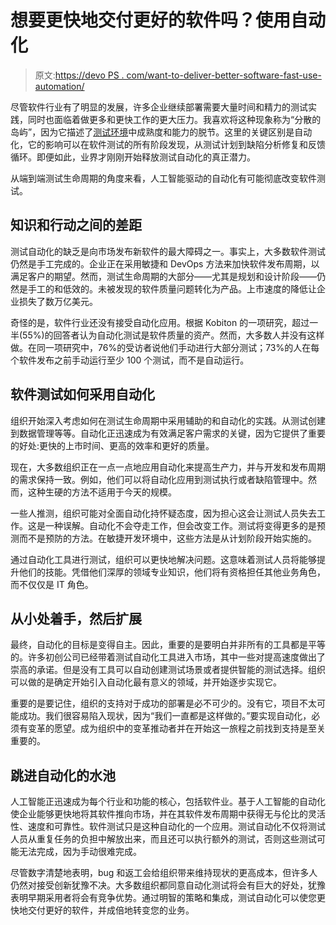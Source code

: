# 想要更快地交付更好的软件吗？使用自动化

> 原文:[https://devo PS . com/want-to-deliver-better-software-fast-use-automation/](https://devops.com/want-to-deliver-better-software-faster-use-automation/)

尽管软件行业有了明显的发展，许多企业继续部署需要大量时间和精力的测试实践，同时也面临着做更多和更快工作的更大压力。我喜欢将这种现象称为“分散的岛屿”，因为它描述了[测试环境](https://devops.com/?s=testing%20landscape)中成熟度和能力的脱节。这里的关键区别是自动化，它的影响可以在软件测试的所有阶段发现，从测试计划到缺陷分析修复和反馈循环。即便如此，业界才刚刚开始释放测试自动化的真正潜力。

从端到端测试生命周期的角度来看，人工智能驱动的自动化有可能彻底改变软件测试。

## 知识和行动之间的差距

测试自动化的缺乏是向市场发布新软件的最大障碍之一。事实上，大多数软件测试仍然是手工完成的。企业正在采用敏捷和 DevOps 方法来加快软件发布周期，以满足客户的期望。然而，测试生命周期的大部分——尤其是规划和设计阶段——仍然是手工的和低效的。未被发现的软件质量问题转化为产品。上市速度的降低让企业损失了数万亿美元。

奇怪的是，软件行业还没有接受自动化应用。根据 Kobiton 的一项研究，超过一半(55%)的回答者认为自动化测试是软件质量的资产。然而，大多数人并没有这样做。在同一项研究中，76%的受访者说他们手动进行大部分测试；73%的人在每个软件发布之前手动运行至少 100 个测试，而不是自动运行。

## 软件测试如何采用自动化

组织开始深入考虑如何在测试生命周期中采用辅助的和自动化的实践。从测试创建到数据管理等等。自动化正迅速成为有效满足客户需求的关键，因为它提供了重要的好处:更快的上市时间、更高的效率和更好的质量。

现在，大多数组织正在一点一点地应用自动化来提高生产力，并与开发和发布周期的需求保持一致。例如，他们可以将自动化应用到测试执行或者缺陷管理中。然而，这种生硬的方法不适用于今天的规模。

一些人推测，组织可能对全面自动化持怀疑态度，因为担心这会让测试人员失去工作。这是一种误解。自动化不会夺走工作，但会改变工作。测试将变得更多的是预测而不是预防的方法。在敏捷开发环境中，这些方法是从计划阶段开始实施的。

通过自动化工具进行测试，组织可以更快地解决问题。这意味着测试人员将能够提升他们的技能。凭借他们深厚的领域专业知识，他们将有资格担任其他业务角色，而不仅仅是 IT 角色。

## 从小处着手，然后扩展

最终，自动化的目标是变得自主。因此，重要的是要明白并非所有的工具都是平等的。许多初创公司已经带着测试自动化工具进入市场，其中一些对提高速度做出了崇高的承诺。但是没有工具可以自动创建测试场景或者提供智能的测试选择。组织可以做的是确定开始引入自动化最有意义的领域，并开始逐步实现它。

重要的是要记住，组织的支持对于成功的部署是必不可少的。没有它，项目不太可能成功。我们很容易陷入现状，因为“我们一直都是这样做的。”要实现自动化，必须有变革的愿望。成为组织中的变革推动者并在开始这一旅程之前找到支持是至关重要的。

## 跳进自动化的水池

人工智能正迅速成为每个行业和功能的核心，包括软件业。基于人工智能的自动化使企业能够更快地将其软件推向市场，并在其软件发布周期中获得无与伦比的灵活性、速度和可靠性。软件测试只是这种自动化的一个应用。测试自动化不仅将测试人员从重复任务的负担中解放出来，而且还可以执行额外的测试，否则这些测试可能无法完成，因为手动很难完成。

尽管数字清楚地表明，bug 和返工会给组织带来维持现状的更高成本，但许多人仍然对接受创新犹豫不决。大多数组织都同意自动化测试将会有巨大的好处，犹豫表明早期采用者将会有竞争优势。通过明智的策略和集成，测试自动化可以使您更快地交付更好的软件，并成倍地转变您的业务。